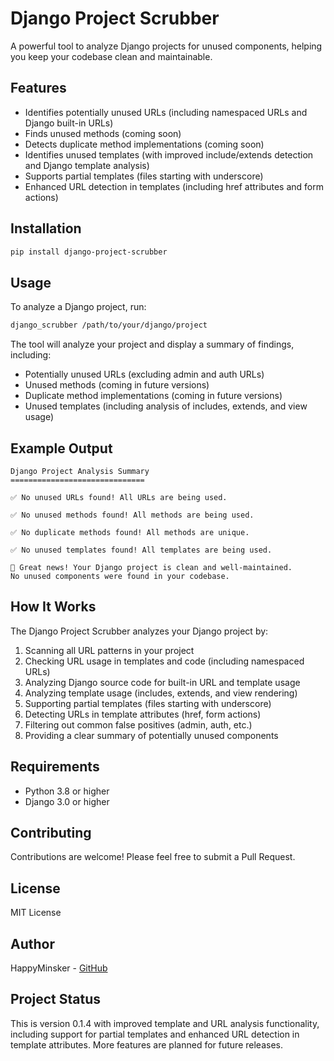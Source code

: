 # Django Project Scrubber

A powerful tool to analyze Django projects for unused components, helping you keep your codebase clean and maintainable.

## Features

- Identifies potentially unused URLs (including namespaced URLs and Django built-in URLs)
- Finds unused methods (coming soon)
- Detects duplicate method implementations (coming soon)
- Identifies unused templates (with improved include/extends detection and Django template analysis)
- Supports partial templates (files starting with underscore)
- Enhanced URL detection in templates (including href attributes and form actions)

## Installation

```bash
pip install django-project-scrubber
```

## Usage

To analyze a Django project, run:

```bash
django_scrubber /path/to/your/django/project
```

The tool will analyze your project and display a summary of findings, including:
- Potentially unused URLs (excluding admin and auth URLs)
- Unused methods (coming in future versions)
- Duplicate method implementations (coming in future versions)
- Unused templates (including analysis of includes, extends, and view usage)

## Example Output

```
Django Project Analysis Summary
==============================

✅ No unused URLs found! All URLs are being used.

✅ No unused methods found! All methods are being used.

✅ No duplicate methods found! All methods are unique.

✅ No unused templates found! All templates are being used.

🎉 Great news! Your Django project is clean and well-maintained.
No unused components were found in your codebase.
```

## How It Works

The Django Project Scrubber analyzes your Django project by:
1. Scanning all URL patterns in your project
2. Checking URL usage in templates and code (including namespaced URLs)
3. Analyzing Django source code for built-in URL and template usage
4. Analyzing template usage (includes, extends, and view rendering)
5. Supporting partial templates (files starting with underscore)
6. Detecting URLs in template attributes (href, form actions)
7. Filtering out common false positives (admin, auth, etc.)
8. Providing a clear summary of potentially unused components

## Requirements

- Python 3.8 or higher
- Django 3.0 or higher

## Contributing

Contributions are welcome! Please feel free to submit a Pull Request.

## License

MIT License

## Author

HappyMinsker - [GitHub](https://github.com/HappyMinsker)

## Project Status

This is version 0.1.4 with improved template and URL analysis functionality, including support for partial templates and enhanced URL detection in template attributes. More features are planned for future releases. 
